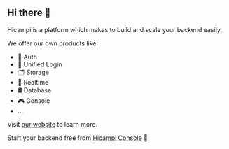## Hi there 👋

Hicampi is a platform which makes to build and scale your backend easily.

We offer our own products like:

- 🔐 Auth
- 🚪 Unified Login
- 🗂 Storage
- 📡 Realtime
- 🛢 Database
- 🎮 Console
- ...

Visit [our website](https://hicampi.com) to learn more.

Start your backend free from [Hicampi Console](https://console.hicampi.com) 🚀
